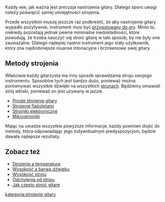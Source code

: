 Każdy wie, jak ważna jest precyzja nastrojenia gitary. Dlatego sporo
uwagi należy poświęcić samej umiejętności strojenia.

Przede wszystkim muszę jeszcze raz podkreślić, że aby nastrojenie gitary
wypadło pozytywnie, instrument musi być [przygotowany do
gry](Przygotowanie_instrumentu_do_gry "wikilink"). Mimo to, niekiedy
pozostają jednak pewne minimalne niedokładności, które powodują, że
trzeba nauczyć się stroić gitarę w taki sposób, by nie były one
zauważalne. Dlatego najlepiej nastroi instrument jego stały użytkownik,
który zna najdrobniejsze niuanse intonacyjne i brzmieniowe swej gitary.

## Metody strojenia

Właściwie każdy gitarzysta ma inny sposób sprawdzania stroju swojego
instrumentu. Sposobów tych jest bardzo dużo, ponieważ można porównywać
wszystkie dźwięki na wszystkich [strunach](struna "wikilink"). Będziemy
omawiali strój włoski, ponieważ on jest używany w jazzie.

  - [Proste strojenie gitary](Proste_strojenie "wikilink")
  - [Strojenie flażoletami](Strojenie_flażoletami "wikilink")
  - [Strojniki elektroniczne](Strojniki_elektroniczne "wikilink")
  - [Mikrostrojniki](Mikrostrojniki "wikilink")

Mając na uwadze wszystkie powyższe informacje, każdy powinien dojść do
metody, która odpowiadając jego indywidualnym predyspozycjom, będzie
dawała najlepsze rezultaty.

## Zobacz też

  - [Strojenie a temperatura](Strojenie_a_temperatura "wikilink")
  - [Wysokość a barwa dźwięku](Wysokość_a_barwa_dźwięku "wikilink")
  - [Wysokość stroju](Wysokość_stroju "wikilink")
  - [Odchylenia od stroju](Odchylenia_od_stroju "wikilink")
  - [Jak często stroić gitarę](Jak_często_stroić_gitarę "wikilink")

[kategoria:strojenie gitary](kategoria:strojenie_gitary "wikilink")
